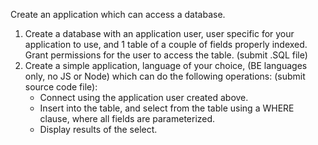 Create an application which can access a database.

1. Create a database with an application user, user specific for your application to use, and 1 table of a couple of fields properly indexed. Grant permissions for the user to access the table. (submit .SQL file)
2. Create a simple application, language of your choice, (BE languages only, no JS or Node) which can do the following operations: (submit source code file):
    - Connect using the application user created above.
    - Insert into the table, and select from the table using a WHERE clause, where all fields are parameterized.
    - Display results of the select.
